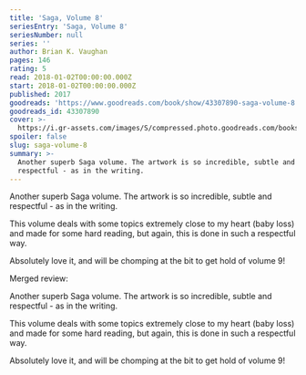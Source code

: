 ```yaml
---
title: 'Saga, Volume 8'
seriesEntry: 'Saga, Volume 8'
seriesNumber: null
series: ''
author: Brian K. Vaughan
pages: 146
rating: 5
read: 2018-01-02T00:00:00.000Z
start: 2018-01-02T00:00:00.000Z
published: 2017
goodreads: 'https://www.goodreads.com/book/show/43307890-saga-volume-8'
goodreads_id: 43307890
cover: >-
  https://i.gr-assets.com/images/S/compressed.photo.goodreads.com/books/1545625018l/43307890._SX315_.jpg
spoiler: false
slug: saga-volume-8
summary: >-
  Another superb Saga volume. The artwork is so incredible, subtle and
  respectful - as in the writing.
---
```

Another superb Saga volume. The artwork is so incredible, subtle and respectful - as in the writing.

This volume deals with some topics extremely close to my heart (baby loss) and made for some hard reading, but again, this is done in such a respectful way.

Absolutely love it, and will be chomping at the bit to get hold of volume 9!

Merged review:

Another superb Saga volume. The artwork is so incredible, subtle and respectful - as in the writing.

This volume deals with some topics extremely close to my heart (baby loss) and made for some hard reading, but again, this is done in such a respectful way.

Absolutely love it, and will be chomping at the bit to get hold of volume 9!
